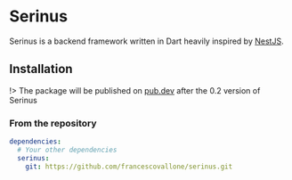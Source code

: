 # Serinus

Serinus is a backend framework written in Dart heavily inspired by [NestJS](https://nestjs.com/).

## Installation

!> The package will be published on [pub.dev](https://pub.dev) after the 0.2 version of Serinus

### From the repository

```yaml
dependencies:
  # Your other dependencies
  serinus:
    git: https://github.com/francescovallone/serinus.git
```
